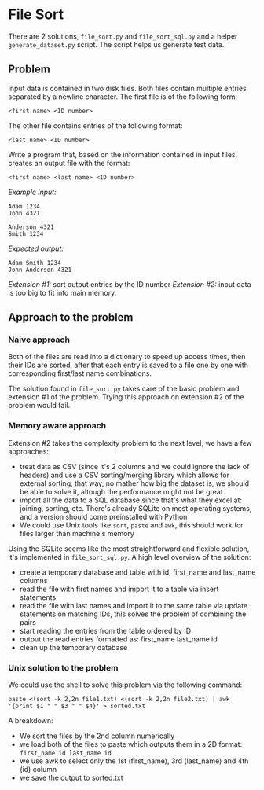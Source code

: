 # File Sort

There are 2 solutions, `file_sort.py` and `file_sort_sql.py` and a helper `generate_dataset.py` script. The script helps us generate test data.

## Problem

Input data is contained in two disk files. Both files contain multiple entries separated by a
newline character. The first file is of the following form:

```
<first name> <ID number>
```

The other file contains entries of the following format:

```
<last name> <ID number>
```

Write a program that, based on the information contained in input files, creates an output file
with the format:

```
<first name> <last name> <ID number>
```

*Example input:*

```
Adam 1234
John 4321

Anderson 4321
Smith 1234
```

*Expected output:*

```
Adam Smith 1234
John Anderson 4321
```

*Extension #1:* sort output entries by the ID number
*Extension #2:* input data is too big to fit into main memory.

## Approach to the problem

### Naive approach

Both of the files are read into a dictionary to speed up access times, then their IDs are sorted, after that each entry is saved to a file one by one with corresponding first/last name combinations.

The solution found in `file_sort.py` takes care of the basic problem and extension #1 of the problem. Trying this approach on extension #2 of the problem would fail.

### Memory aware approach

Extension #2 takes the complexity problem to the next level, we have a few approaches:

- treat data as CSV (since it's 2 columns and we could ignore the lack of headers) and use a CSV sorting/merging library which allows for external sorting, that way, no mather how big the dataset is, we should be able to solve it, altough the performance might not be great
- import all the data to a SQL database since that's what they excel at: joining, sorting, etc. There's already SQLite on most operating systems, and a version should come preinstalled with Python
- We could use Unix tools like `sort`, `paste` and `awk`, this should work for files larger than machine's memory

Using the SQLite seems like the most straightforward and flexible solution, it's implemented in `file_sort_sql.py`. A high level overview of the solution:

- create a temporary database and table with id, first_name and last_name columns
- read the file with first names and import it to a table via insert statements
- read the file with last names and import it to the same table via update statements on matching IDs, this solves the problem of combining the pairs
- start reading the entries from the table ordered by ID
- output the read entries formatted as: first_name last_name id
- clean up the temporary database

### Unix solution to the problem

We could use the shell to solve this problem via the following command: 

`paste <(sort -k 2,2n file1.txt) <(sort -k 2,2n file2.txt) | awk '{print $1 " " $3 " " $4}' > sorted.txt`


A breakdown:

- We sort the files by the 2nd column numerically
- we load both of the files to paste which outputs them in a 2D format: `first_name id last_name id`
- we use awk to select only the 1st (first_name), 3rd (last_name) and 4th (id) column
- we save the output to sorted.txt